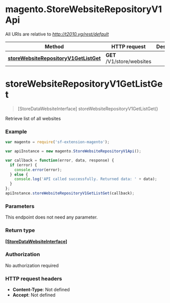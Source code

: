 # magento.StoreWebsiteRepositoryV1Api

All URIs are relative to *http://t2010.vg/rest/default*

Method | HTTP request | Description
------------- | ------------- | -------------
[**storeWebsiteRepositoryV1GetListGet**](StoreWebsiteRepositoryV1Api.md#storeWebsiteRepositoryV1GetListGet) | **GET** /V1/store/websites | 


<a name="storeWebsiteRepositoryV1GetListGet"></a>
# **storeWebsiteRepositoryV1GetListGet**
> [StoreDataWebsiteInterface] storeWebsiteRepositoryV1GetListGet()



Retrieve list of all websites

### Example
```javascript
var magento = require('sf-extension-magento');

var apiInstance = new magento.StoreWebsiteRepositoryV1Api();

var callback = function(error, data, response) {
  if (error) {
    console.error(error);
  } else {
    console.log('API called successfully. Returned data: ' + data);
  }
};
apiInstance.storeWebsiteRepositoryV1GetListGet(callback);
```

### Parameters
This endpoint does not need any parameter.

### Return type

[**[StoreDataWebsiteInterface]**](StoreDataWebsiteInterface.md)

### Authorization

No authorization required

### HTTP request headers

 - **Content-Type**: Not defined
 - **Accept**: Not defined

